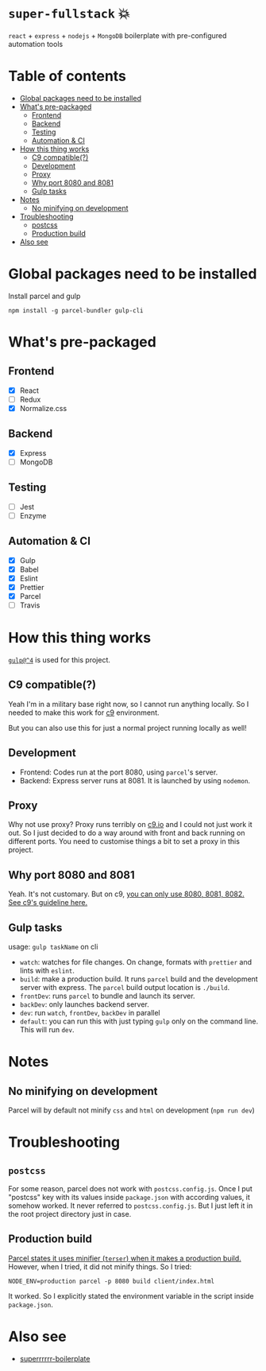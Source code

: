 # `super-fullstack` :boom:
`react` + `express` + `nodejs` + `MongoDB` boilerplate with pre-configured automation tools 

# Table of contents
* [Global packages need to be installed](#global-packages-need-to-be-installed)
* [What's pre-packaged](#whats-pre-packaged)
    * [Frontend](#frontend)
    * [Backend](#backend)
    * [Testing](#testing)
    * [Automation & CI](#automation--ci)
* [How this thing works](#how-this-thing-works)
    * [C9 compatible(?)](#c9-compatible)
    * [Development](#development)
    * [Proxy](#proxy)
    * [Why port 8080 and 8081](#why-port-8080-8081)
    * [Gulp tasks](#gulp-tasks)
* [Notes](#notes)
    * [No minifying on development](#no-minifying-on-development)
* [Troubleshooting](#troubleshooting)
    * [postcss](#postcss)
    * [Production build](#production-build)
* [Also see](#also-see)

# Global packages need to be installed 
Install parcel and gulp
```
npm install -g parcel-bundler gulp-cli
```

# What's pre-packaged
## Frontend 
- [x] React
- [ ] Redux 
- [x] Normalize.css

## Backend
- [x] Express
- [ ] MongoDB

## Testing
- [ ] Jest
- [ ] Enzyme

## Automation & CI
- [x] Gulp
- [x] Babel
- [x] Eslint
- [x] Prettier
- [x] Parcel
- [ ] Travis

# How this thing works
[`gulp@^4`](https://github.com/gulpjs/gulp) is used for this project. 

## C9 compatible(?)
Yeah I'm in a military base right now, so I cannot run anything locally. So I needed to make this work for [c9](https://c9.io) environment. 

But you can also use this for just a normal project running locally as well!

## Development
* Frontend: Codes run at the port 8080, using `parcel`'s server.
* Backend: Express server runs at 8081. It is launched by using `nodemon`. 

## Proxy
Why not use proxy? Proxy runs terribly on [c9.io](https://c9.io) and I could not just work it out. So I just decided to do a way around with front and back running on different ports. You need to customise things a bit to set a proxy in this project. 

## Why port 8080 and 8081
Yeah. It's not customary. But on c9, [you can only use 8080, 8081, 8082. See c9's guideline here. ](https://docs.c9.io/docs/multiple-ports)

## Gulp tasks
usage: `gulp taskName` on cli
* `watch`: watches for file changes. On change, formats with `prettier` and lints with `eslint`. 
* `build`: make a production build. It runs `parcel` build and the development server with express. The `parcel` build output location is `./build`.
* `frontDev`: runs `parcel` to bundle and launch its server.
* `backDev`: only launches backend server.
* `dev`: run `watch`, `frontDev`, `backDev` in parallel
* `default`: you can run this with just typing `gulp` only on the command line. This will run `dev`. 

# Notes

## No minifying on development
Parcel will by default not minify `css` and `html` on development (`npm run dev`)

# Troubleshooting
## `postcss`
For some reason, parcel does not work with `postcss.config.js`. Once I put "postcss" key with its values inside `package.json` with according values, it somehow worked. It never referred to `postcss.config.js`. But I just left it in the root project directory just in case.

## Production build
[Parcel states it uses minifier (`terser`) when it makes a production build.](https://parceljs.org/production.html) However, when I tried, it did not minify things. So I tried:
```
NODE_ENV=production parcel -p 8080 build client/index.html
```
It worked. So I explicitly stated the environment variable in the script inside `package.json`. 

# Also see 
* [superrrrrr-boilerplate](https://github.com/9oelM/superrrrrr-boilerplate)